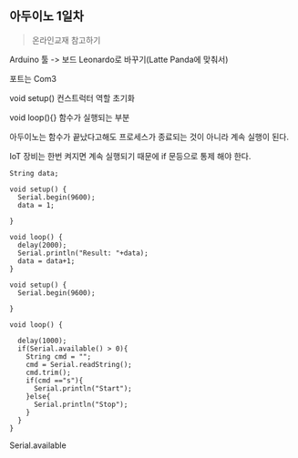 ## 아두이노 1일차

> 온라인교재 참고하기

Arduino 툴 -> 보드 Leonardo로 바꾸기(Latte Panda에 맞춰서)

포트는 Com3



void setup() 컨스트럭터 역할 초기화



void loop(){} 함수가 실행되는 부분

아두이노는 함수가 끝났다고해도 프로세스가 종료되는 것이 아니라 계속 실행이 된다.

IoT 장비는 한번 켜지면 계속 실행되기 때문에 if  문등으로 통제 해야 한다.



```arduino
String data;

void setup() {
  Serial.begin(9600);
  data = 1;

}

void loop() {
  delay(2000);
  Serial.println("Result: "+data);
  data = data+1;
}
```



```arduino
void setup() {
  Serial.begin(9600);

}

void loop() {

  delay(1000);
  if(Serial.available() > 0){
    String cmd = "";
    cmd = Serial.readString();
    cmd.trim();
    if(cmd =="s"){
      Serial.println("Start");
    }else{
      Serial.println("Stop");
    }
  }
}
```



Serial.available